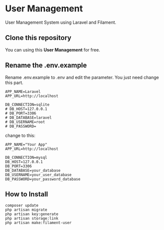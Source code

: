 # User Management
User Management System using Laravel and Filament.

## Clone this repository
You can using this **User Management** for free.

## Rename the .env.example
Rename .env.example to .env and edit the parameter. You just need change this part.
```
APP_NAME=Laravel
APP_URL=http://localhost

DB_CONNECTION=sqlite
# DB_HOST=127.0.0.1
# DB_PORT=3306
# DB_DATABASE=laravel
# DB_USERNAME=root
# DB_PASSWORD=
```
change to this:
```
APP_NAME="Your App"
APP_URL=http://localhost

DB_CONNECTION=mysql
DB_HOST=127.0.0.1
DB_PORT=3306
DB_DATABASE=your_database
DB_USERNAME=your_user_database
DB_PASSWORD=your_password_database
```

## How to Install
```
composer update
php artisan migrate
php artisan key:generate
php artisan storage:link
php artisan make:filament-user
```
